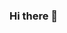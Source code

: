 ### Hi there 👋

<!--
**Kirilvoigtlaender/Kirilvoigtlaender** is a ✨ _special_ ✨ repository because its `README.md` (this file) appears on your GitHub profile.

Here are some ideas to get you started:

- 🔭 I'm currently in my second year of my BSc in Computing Science
- 🌱 I’m currently learning Haskell for FP
- 👯 I’m looking to collaborate on ...
- 🤔 I’m looking for help with ...
- 💬 Ask me about ...
- 📫 How to reach me: send a mail to kiril.voigtlaender@ru.nl
- 😄 Pronouns: ...
- ⚡ Fun fact: ...
-->
